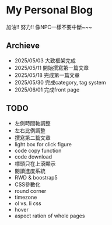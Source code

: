 # My Personal Blog
加油!! 努力!! 像NPC一樣不要中斷~~~

## Archieve
* 2025/05/03 大致框架完成
* 2025/05/11 開始撰寫第一篇文章
* 2025/05/18 完成第一篇文章
* 2025/05/30 完成category, tag system
* 2025/06/01 完成front page

## TODO
* 左側時間軸調整
* 左右比例調整
* 撰寫第二篇文章
* light box for click figure
* code copy function
* code download
* 標頭只在上滾顯示
* 閱讀進度系統
* RWD & boostrap5
* CSS參數化
* round corner
* timezone
* ol vs. li css
* hover
* aspect ration of whole pages